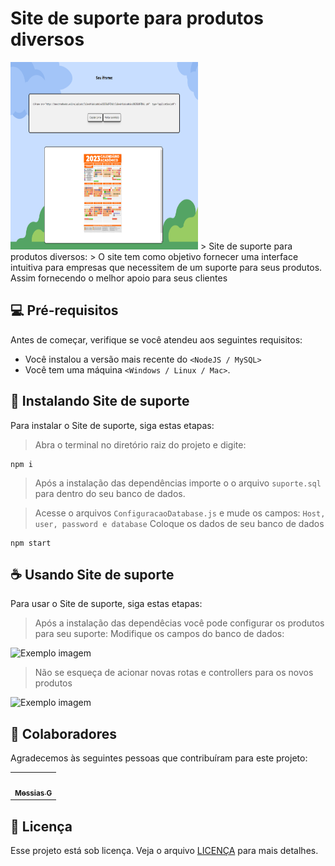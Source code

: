 # Site de suporte para produtos diversos


<img src="./iframeShot.png" alt="Exemplo imagem" width="300" height="300"> 
> Site de suporte para produtos diversos:
> O site tem como objetivo fornecer uma interface intuitiva para empresas que necessitem de um suporte para seus produtos. Assim fornecendo o melhor apoio para seus clientes

## 💻 Pré-requisitos

Antes de começar, verifique se você atendeu aos seguintes requisitos:

* Você instalou a versão mais recente do `<NodeJS / MySQL>`
* Você tem uma máquina `<Windows / Linux / Mac>`.
  
## 🚀 Instalando Site de suporte

Para instalar o Site de suporte, siga estas etapas:

> Abra o terminal no diretório raiz do projeto e digite:
```
npm i
```
> Após a instalação das dependências importe o o arquivo `suporte.sql` para dentro do seu banco de dados.

> Acesse o arquivos `ConfiguracaoDatabase.js` e mude os campos:
> `Host, user, password e database` Coloque os dados de seu banco de dados

```
npm start
```
 
## ☕ Usando Site de suporte

Para usar o Site de suporte, siga estas etapas:
>Após a instalação das dependêcias você pode configurar os produtos para seu suporte:
>Modifique os campos do banco de dados:

<img src="./assets/img/banco.PNG" alt="Exemplo imagem" width="300" height="80">

>Não se esqueça de acionar novas rotas e controllers para os novos produtos
<img src="./assets/img/Routes.PNG" alt="Exemplo imagem" width="300" height="80">

## 🤝 Colaboradores

Agradecemos às seguintes pessoas que contribuíram para este projeto:

<table>
  <tr>
    <td align="center">
      <a href="https://github.com/Messiaslogia">
        <img src="./assets/img/perfil.jfif" width="100px;" alt=""/><br>
        <sub>
          <b>Messias G</b>
        </sub>
      </a>
    </td>
  </tr>
</table>

## 📝 Licença

Esse projeto está sob licença. Veja o arquivo [LICENÇA](LICENSE.md) para mais detalhes.
